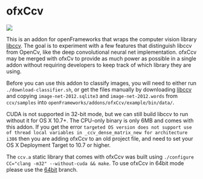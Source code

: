 # ofxCcv

![](https://farm8.staticflickr.com/7415/16250786748_f0e3984e19_o.png)

This is an addon for openFrameworks that wraps the computer vision library [libccv](http://libccv.org). The goal is to experiment with a few features that distinguish libccv from OpenCv, like the deep convolutional neural net implementation. ofxCcv may be merged with ofxCv to provide as much power as possible in a single addon without requiring developers to keep track of which library they are using.

Before you can use this addon to classify images, you will need to either run `./download-classifier.sh`, or get the files manually by downloading [libccv](http://libccv.org/) and copying `image-net-2012.sqlite3` and `image-net-2012.words` from `ccv/samples` into `openFrameworks/addons/ofxCcv/example/bin/data/`.

CUDA is not supported in 32-bit mode, but we can still build libccv to run without it for OS X 10.7+. The CPU-only binary is only 6MB and comes with this addon. If you get the error `targeted OS version does not support use of thread local variables in _ccv_dense_matrix_new for architecture i386` then you are adding ofxCcv to an old project file, and need to set your OS X Deployment Target to 10.7 or higher.

The `ccv.a` static library that comes with ofxCcv was built using `./configure CC="clang -m32" --without-cuda && make`. To use ofxCcv in 64bit mode please use the [64bit](https://github.com/kylemcdonald/ofxCcv/tree/64bit) branch.
